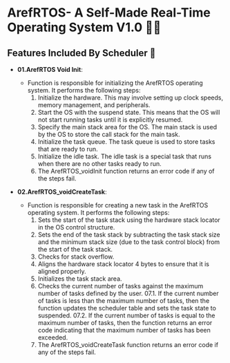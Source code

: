 # ArefRTOS- A Self-Made Real-Time Operating System V1.0 👨‍💻

## Features Included By Scheduler 🚀

- **01.ArefRTOS Void Init**:
  - Function is responsible for initializing the ArefRTOS operating system. It performs the following steps:
    01. Initialize the hardware. This may involve setting up clock speeds, memory management, and peripherals.
    02. Start the OS with the suspend state. This means that the OS will not start running tasks until it is explicitly resumed.
    03. Specify the main stack area for the OS. The main stack is used by the OS to store the call stack for the main task.
    04. Initialize the task queue. The task queue is used to store tasks that are ready to run.
    05. Initialize the idle task. The idle task is a special task that runs when there are no other tasks ready to run.
    06. The ArefRTOS_voidInit function returns an error code if any of the steps fail.

- **02.ArefRTOS_voidCreateTask**:
  - Function is responsible for creating a new task in the ArefRTOS operating system. It performs the following steps:
    01. Sets the start of the task stack using the hardware stack locator in the OS control structure.
    02. Sets the end of the task stack by subtracting the task stack size and the minimum stack size (due to the task control block) from the start of the task stack.
    03. Checks for stack overflow.
    04. Aligns the hardware stack locator 4 bytes to ensure that it is aligned properly.
    05. Initializes the task stack area.
    06. Checks the current number of tasks against the maximum number of tasks defined by the user.
    07.1. If the current number of tasks is less than the maximum number of tasks, then the function updates the scheduler table and sets the task state to suspended.
    07.2. If the current number of tasks is equal to the maximum number of tasks, then the function returns an error code indicating that the maximum number of tasks has been exceeded.
    08. The ArefRTOS_voidCreateTask function returns an error code if any of the steps fail.
